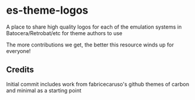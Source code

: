 # es-theme-logos
A place to share high quality logos for each of the emulation systems in Batocera/Retrobat/etc for theme authors to use

The more contributions we get, the better this resource winds up for everyone!

## Credits
Initial commit includes work from fabricecaruso's github themes of carbon and minimal as a starting point